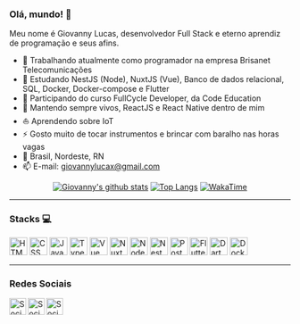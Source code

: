 ### Olá, mundo! 🤟

<!--
**GiovannyLucas/GiovannyLucas** is a ✨ _special_ ✨ repository because its `README.md` (this file) appears on your GitHub profile.
-->

Meu nome é Giovanny Lucas, desenvolvedor Full Stack e eterno aprendiz de programação e seus afins.

- 🏢 Trabalhando atualmente como programador na empresa Brisanet Telecomunicações
- 🔭 Estudando NestJS (Node), NuxtJS (Vue), Banco de dados relacional, SQL, Docker, Docker-compose e Flutter
- 📖 Participando do curso FullCycle Developer, da Code Education
- 🌱 Mantendo sempre vivos, ReactJS e React Native dentro de mim
- ⛵ Aprendendo sobre IoT
- ⚡ Gosto muito de tocar instrumentos e brincar com baralho nas horas vagas
- 🧭 Brasil, Nordeste, RN
- 📫 E-mail: giovannylucax@gmail.com


<div align="center" >

[![Giovanny's github stats](https://github-readme-stats.vercel.app/api?username=GiovannyLucas&show_icons=true&theme=dark)](https://github.com/anuraghazra/github-readme-stats)
[![Top Langs](https://github-readme-stats.vercel.app/api/top-langs/?username=GiovannyLucas&layout=compact&theme=dark)](https://github.com/anuraghazra/github-readme-stats)
[![WakaTime](https://github-readme-stats.vercel.app/api/wakatime?username=GiovannyLucas&theme=dracula&title_color=FFF)](https://wakatime.com)

</div>

----

### Stacks :computer:

<a style="text-decoration: none;" href="https://www.w3schools.com/html/">
  <img height="32" src="https://cdn1.iconfinder.com/data/icons/logotypes/32/badge-html-5-256.png" alt="HTML"/>
</a>
<a style="text-decoration: none;" href="https://www.w3schools.com/css/">
  <img height="32" src="https://cdn1.iconfinder.com/data/icons/logotypes/32/badge-css-3-512.png" alt="CSS"/>
</a>
<a style="text-decoration: none;" href="https://www.javascript.com/">
  <img height="32" src="https://cdn2.iconfinder.com/data/icons/designer-skills/128/code-programming-javascript-software-develop-command-language-512.png" alt="JavaScript"/>
</a>
<a style="text-decoration: none;" href="https://www.typescriptlang.org/">
  <img height="32" src="https://image.flaticon.com/icons/png/512/919/919832.png" alt="TypeScript"/>
</a>
<a style="text-decoration: none;" href="https://vuejs.org/">
  <img height="32" src="https://cdn4.iconfinder.com/data/icons/logos-and-brands/512/367_Vuejs_logo-512.png" alt="Vue"/>
</a>
<a style="text-decoration: none;" href="https://nuxtjs.org/">
  <img height="32" src="https://nuxtjs.org/favicon.ico" alt="NuxtJS"/>
</a>
<a style="text-decoration: none;" href="https://nodejs.org/en/">
  <img height="32" src="https://cdn3.iconfinder.com/data/icons/popular-services-brands/512/node-512.png" alt="Node"/>
</a>
<a style="text-decoration: none;" href="https://nestjs.com/">
  <img height="32" src="https://d33wubrfki0l68.cloudfront.net/e937e774cbbe23635999615ad5d7732decad182a/26072/logo-small.ede75a6b.svg" alt="NestJS"/>
</a>
<a style="text-decoration: none;" href="https://www.postgresql.org/">
  <img height="32" src="https://www.postgresql.org/media/img/about/press/elephant.png" alt="PostgreSQL"/>
</a>
<a style="text-decoration: none;" href="https://flutter.dev/">
  <img height="32" src="https://flutter.dev/images/favicon.png" alt="Flutter"/>
</a>
<a style="text-decoration: none;" href="https://dart.dev">
  <img height="32" src="https://dart.dev/assets/shared/dart/icon/64.png" alt="Dart"/>
</a>
<a style="text-decoration: none;" href="https://www.docker.com/">
  <img height="32" src="https://www.docker.com/sites/default/files/d8/Docker-R-Logo-08-2018-Monochomatic-RGB_Moby-x1.png" alt="Docker"/>
</a>
  
----

### Redes Sociais

[<img align="left" alt="Social | Github" width="30px" src="https://cdn0.iconfinder.com/data/icons/social-media-2183/512/social__media__social_media__github_-256.png" />][github]
[<img align="left" alt="Social | Twitter" width="30px" src="https://cdn2.iconfinder.com/data/icons/colorful-guache-social-media-logos-1/155/social-media_twitter-256.png" />][twitter]
[<img align="left" alt="Social | LinkedIn" width="30px" src="https://cdn4.iconfinder.com/data/icons/colorful-guache-social-media-logos-1/159/social-media_linkedin-256.png" />][linkedin]

[github]: https://github.com/GiovannyLucas
[twitter]: https://twitter.com/giovannylucax
[linkedin]: https://linkedin.com/in/giovanny-oliveira
